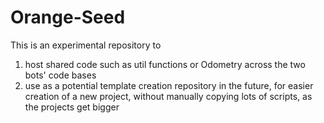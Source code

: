# Orange-Seed
This is an experimental repository to 
1. host shared code such as util functions or Odometry across the two bots' code bases
2. use as a potential template creation repository in the future, for easier creation of a new project, without manually copying lots of scripts, as the projects get bigger

